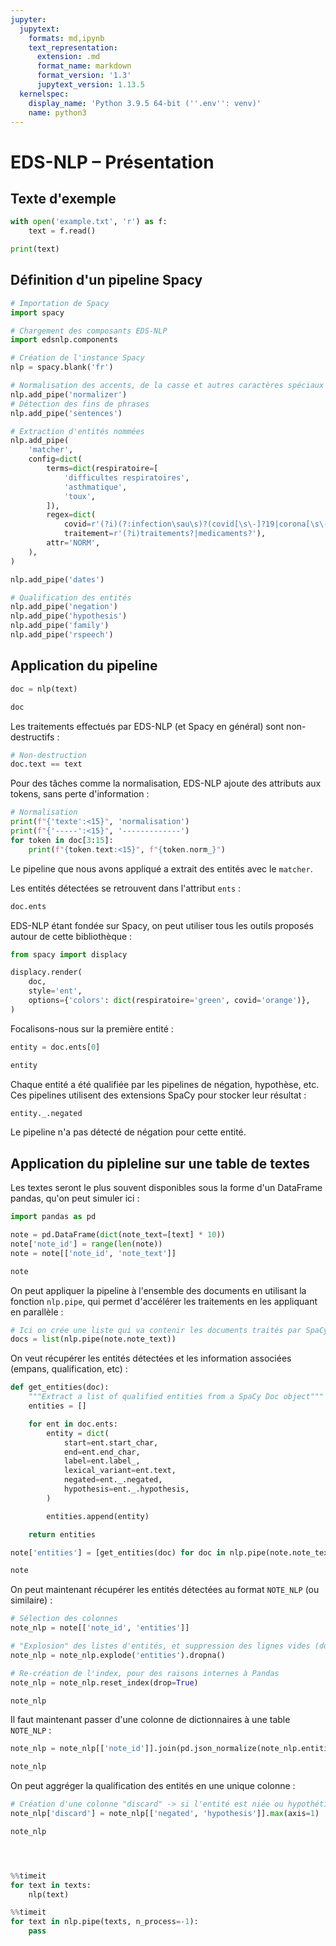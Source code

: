 ```yaml
---
jupyter:
  jupytext:
    formats: md,ipynb
    text_representation:
      extension: .md
      format_name: markdown
      format_version: '1.3'
      jupytext_version: 1.13.5
  kernelspec:
    display_name: 'Python 3.9.5 64-bit (''.env'': venv)'
    name: python3
---
```


<!-- #region slideshow={"slide_type": "slide"} -->

# EDS-NLP – Présentation

<!-- #endregion -->

## Texte d'exemple

```python
with open('example.txt', 'r') as f:
    text = f.read()
```

```python
print(text)
```

## Définition d'un pipeline Spacy

```python slideshow={"slide_type": "slide"}
# Importation de Spacy
import spacy
```

```python
# Chargement des composants EDS-NLP
import edsnlp.components
```

```python
# Création de l'instance Spacy
nlp = spacy.blank('fr')

# Normalisation des accents, de la casse et autres caractères spéciaux
nlp.add_pipe('normalizer')
# Détection des fins de phrases
nlp.add_pipe('sentences')

# Extraction d'entités nommées
nlp.add_pipe(
    'matcher',
    config=dict(
        terms=dict(respiratoire=[
            'difficultes respiratoires',
            'asthmatique',
            'toux',
        ]),
        regex=dict(
            covid=r'(?i)(?:infection\sau\s)?(covid[\s\-]?19|corona[\s\-]?virus)',
            traitement=r'(?i)traitements?|medicaments?'),
        attr='NORM',
    ),
)

nlp.add_pipe('dates')

# Qualification des entités
nlp.add_pipe('negation')
nlp.add_pipe('hypothesis')
nlp.add_pipe('family')
nlp.add_pipe('rspeech')
```

## Application du pipeline

```python
doc = nlp(text)
```

```python
doc
```

Les traitements effectués par EDS-NLP (et Spacy en général) sont non-destructifs :

```python
# Non-destruction
doc.text == text
```

Pour des tâches comme la normalisation, EDS-NLP ajoute des attributs aux tokens, sans perte d'information :

```python
# Normalisation
print(f"{'texte':<15}", 'normalisation')
print(f"{'-----':<15}", '-------------')
for token in doc[3:15]:
    print(f"{token.text:<15}", f"{token.norm_}")
```

Le pipeline que nous avons appliqué a extrait des entités avec le `matcher`.


Les entités détectées se retrouvent dans l'attribut `ents` :

```python
doc.ents
```

EDS-NLP étant fondée sur Spacy, on peut utiliser tous les outils proposés autour de cette bibliothèque :

```python
from spacy import displacy
```

```python
displacy.render(
    doc,
    style='ent',
    options={'colors': dict(respiratoire='green', covid='orange')},
)
```

Focalisons-nous sur la première entité :

```python
entity = doc.ents[0]
```

```python
entity
```

Chaque entité a été qualifiée par les pipelines de négation, hypothèse, etc. Ces pipelines utilisent des extensions SpaCy pour stocker leur résultat :

```python
entity._.negated
```

Le pipeline n'a pas détecté de négation pour cette entité.


## Application du pipleline sur une table de textes


Les textes seront le plus souvent disponibles sous la forme d'un DataFrame pandas, qu'on peut simuler ici :

```python
import pandas as pd
```

```python
note = pd.DataFrame(dict(note_text=[text] * 10))
note['note_id'] = range(len(note))
note = note[['note_id', 'note_text']]
```

```python
note
```

On peut appliquer la pipeline à l'ensemble des documents en utilisant la fonction `nlp.pipe`, qui permet d'accélérer les traitements en les appliquant en parallèle :

```python
# Ici on crée une liste qui va contenir les documents traités par SpaCy
docs = list(nlp.pipe(note.note_text))
```

On veut récupérer les entités détectées et les information associées (empans, qualification, etc) :

```python
def get_entities(doc):
    """Extract a list of qualified entities from a SpaCy Doc object"""
    entities = []

    for ent in doc.ents:
        entity = dict(
            start=ent.start_char,
            end=ent.end_char,
            label=ent.label_,
            lexical_variant=ent.text,
            negated=ent._.negated,
            hypothesis=ent._.hypothesis,
        )

        entities.append(entity)

    return entities
```

```python
note['entities'] = [get_entities(doc) for doc in nlp.pipe(note.note_text)]
```

```python
note
```

On peut maintenant récupérer les entités détectées au format `NOTE_NLP` (ou similaire) :

```python
# Sélection des colonnes
note_nlp = note[['note_id', 'entities']]

# "Explosion" des listes d'entités, et suppression des lignes vides (documents sans entité)
note_nlp = note_nlp.explode('entities').dropna()

# Re-création de l'index, pour des raisons internes à Pandas
note_nlp = note_nlp.reset_index(drop=True)
```

```python
note_nlp
```

Il faut maintenant passer d'une colonne de dictionnaires à une table `NOTE_NLP` :

```python
note_nlp = note_nlp[['note_id']].join(pd.json_normalize(note_nlp.entities))
```

```python
note_nlp
```

On peut aggréger la qualification des entités en une unique colonne :

```python
# Création d'une colonne "discard" -> si l'entité est niée ou hypothétique, on la supprime des résultats
note_nlp['discard'] = note_nlp[['negated', 'hypothesis']].max(axis=1)
```

```python
note_nlp
```

```python

```

```python

```

```python

```

```python
%%timeit
for text in texts:
    nlp(text)
```

```python
%%timeit
for text in nlp.pipe(texts, n_process=-1):
    pass
```

